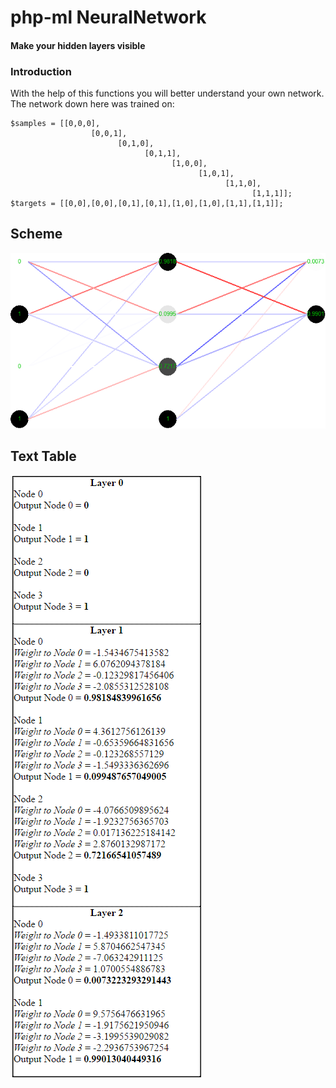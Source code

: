 # php-ml NeuralNetwork
#### Make your hidden layers visible
### Introduction
With the help of this functions you will better understand your own network.<br>
The network down here was trained on:
```
$samples = [[0,0,0],
                  [0,0,1],
                        [0,1,0],
                              [0,1,1],
                                    [1,0,0],
                                          [1,0,1],
                                                [1,1,0],
                                                      [1,1,1]];
$targets = [[0,0],[0,0],[0,1],[0,1],[1,0],[1,0],[1,1],[1,1]];
```
## Scheme
![Scheme](https://github.com/DEMAN714/php-ml-NeuralNetwork/raw/master/s%D1%81heme.png)
## Text Table
![Table](https://github.com/DEMAN714/php-ml-NeuralNetwork/raw/master/table.png)
